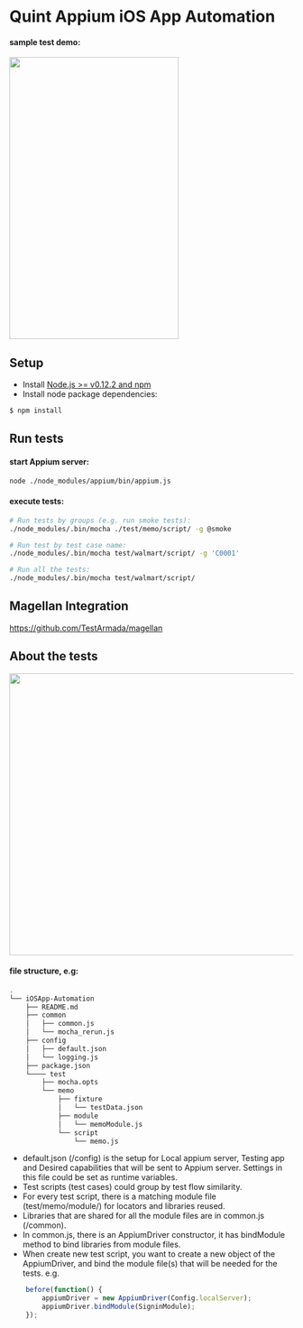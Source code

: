# Quint Appium iOS App Automation

#### sample test demo:
<IMG src="http://g.recordit.co/M1o5FbP8YT.gif" width="300" height="500">

## Setup

* Install [Node.js >= v0.12.2 and npm](http://nodejs.org/)
* Install node package dependencies:
```bash
$ npm install
```

## Run tests

#### start Appium server:

```bash
node ./node_modules/appium/bin/appium.js
```

#### execute tests:

```bash
# Run tests by groups (e.g. run smoke tests):
./node_modules/.bin/mocha ./test/memo/script/ -g @smoke

# Run test by test case name:
./node_modules/.bin/mocha test/walmart/script/ -g 'C0001'

# Run all the tests:
./node_modules/.bin/mocha test/walmart/script/
```
## Magellan Integration
https://github.com/TestArmada/magellan

## About the tests

<IMG src="https://gecgithub01.walmart.com/github-enterprise-assets/0000/3052/0000/8508/600ca166-71ba-11e5-90c7-1286082e6d2a.png" width="800" height="500">

#### file structure, e.g:

```bash
.
└── iOSApp-Automation
    ├── README.md
    ├── common
    │   ├── common.js
    │   └── mocha_rerun.js
    ├── config
    │   ├── default.json
    │   └── logging.js
    ├── package.json
    └──── test
        ├── mocha.opts
        └── memo
            ├── fixture
            │   └── testData.json
            ├── module
            │   └── memoModule.js
            └── script
                └── memo.js

```

* default.json (/config) is the setup for Local appium server, Testing app and Desired capabilities that will be sent to Appium server.
  Settings in this file could be set as runtime variables.
* Test scripts (test cases) could group by test flow similarity.
* For every test script, there is a matching module file (test/memo/module/) for locators and libraries reused.
* Libraries that are shared for all the module files are in common.js (/common).
* In common.js, there is an AppiumDriver constructor, it has bindModule method to bind libraries from module files.
* When create new test script, you want to create a new object of the AppiumDriver, and bind the module file(s) that will be needed for the tests. e.g.

```javascript
    before(function() {
        appiumDriver = new AppiumDriver(Config.localServer);
        appiumDriver.bindModule(SigninModule);
    });
```
